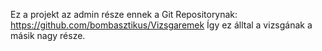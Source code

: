 Ez a projekt az admin része ennek a Git Repositorynak: https://github.com/bombasztikus/Vizsgaremek
Így ez álltal a vizsgának a másik nagy része.
